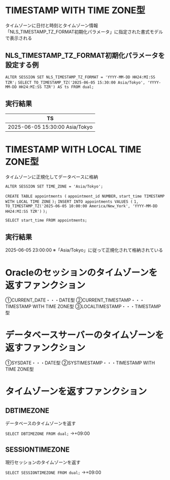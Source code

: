 # TIMESTAMP WITH TIME ZONE型
タイムゾーンに日付と時刻とタイムゾーン情報
「NLS_TIMESTAMP_TZ_FORMAT初期化パラメータ」に指定された書式モデルで表示される
## NLS_TIMESTAMP_TZ_FORMAT初期化パラメータを設定する例
`ALTER SESSION SET NLS_TIMESTAMP_TZ_FORMAT = 'YYYY-MM-DD HH24:MI:SS TZR';`
`SELECT TO_TIMESTAMP_TZ('2025-06-05 15:30:00 Asia/Tokyo', 'YYYY-MM-DD HH24:MI:SS TZR') AS ts FROM dual;`
## 実行結果

| TS                             |
| ------------------------------ |
| 2025-06-05 15:30:00 Asia/Tokyo |
# TIMESTAMP WITH LOCAL TIME ZONE型
タイムゾーンに正規化してデータベースに格納

`ALTER SESSION SET TIME_ZONE = 'Asia/Tokyo';`

`CREATE TABLE appointments (`
  `appointment_id NUMBER,`
  `start_time TIMESTAMP WITH LOCAL TIME ZONE`
`);`
`INSERT INTO appointments VALUES (`
  `1,`
  `TO_TIMESTAMP_TZ('2025-06-05 10:00:00 America/New_York', 'YYYY-MM-DD HH24:MI:SS TZR')`
`);`

`SELECT start_time FROM appointments;`
## 実行結果
2025-06-05 23:00:00
※「Asia/Tokyo」に従って正規化されて格納されている

# Oracleのセッションのタイムゾーンを返すファンクション
①CURRENT_DATE・・・DATE型
②CURRENT_TIMESTAMP・・・TIMESTAMP WITH TIME ZONE型
③LOCALTIMESTAMP・・・TIMESTAMP型
# データベースサーバーのタイムゾーンを返すファンクション
①SYSDATE・・・DATE型
②SYSTIMESTAMP・・・TIMESTAMP WITH TIME ZONE型
# タイムゾーンを返すファンクション
## DBTIMEZONE
データベースのタイムゾーンを返す

`SELECT DBTIMEZONE FROM dual;`
→+09:00

## SESSIONTIMEZONE
現行セッションのタイムゾーンを返す

`SELECT SESSIONTIMEZONE FROM dual;`
→+09:00
